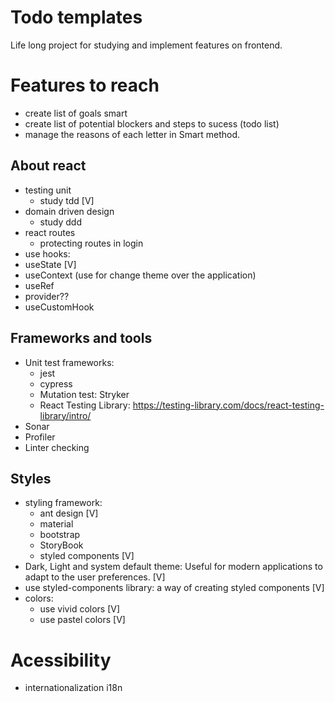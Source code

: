# Todo templates

Life long project for studying and implement features on frontend.


# Features to reach
- create list of goals smart
- create list of potential blockers and steps to sucess (todo list)
- manage the reasons of each letter in Smart method.

## About react

- testing unit
    - study tdd [V]
- domain driven design
    - study ddd
- react routes
    - protecting routes in login
- use hooks:
 - useState [V]
 - useContext  (use for change theme over the application)
 - useRef
 - provider??
 - useCustomHook

## Frameworks and tools
- Unit test frameworks:
    - jest
    - cypress
    - Mutation test: Stryker
    - React Testing Library: https://testing-library.com/docs/react-testing-library/intro/
- Sonar 
- Profiler
- Linter checking


## Styles
- styling framework:
    - ant design [V]
    - material
    - bootstrap
    - StoryBook
    - styled components [V]
- Dark, Light and system default theme: Useful for modern applications to adapt to the user preferences. [V]
- use styled-components library: a way of creating styled components [V]
- colors:
    - use vivid colors [V]
    - use pastel colors [V]

# Acessibility
- internationalization i18n 
